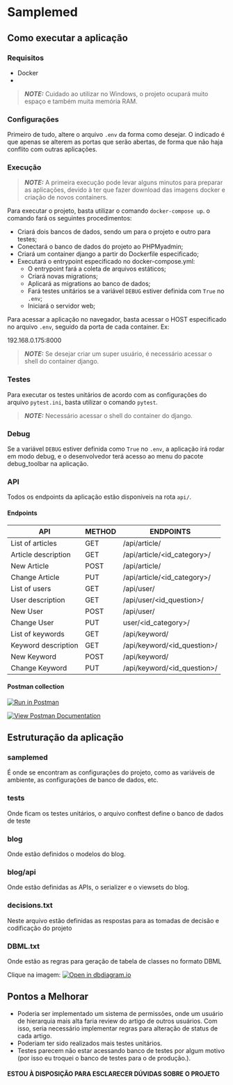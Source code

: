 # **Samplemed**
## **Como executar a aplicação**
### **Requisitos**

* Docker
* 

> **_NOTE:_**  Cuidado ao utilizar no Windows, o projeto ocupará muito espaço e também muita memória RAM.

### **Configurações**

Primeiro de tudo, altere o arquivo `.env` da forma como desejar. O indicado é que apenas se alterem as portas que serão abertas, de forma que não haja conflito com outras aplicações.

### **Execução**

> **_NOTE:_**  A primeira execução pode levar alguns minutos para preparar as aplicações, devido à ter que fazer download das imagens docker e criação de novos containers.

Para executar o projeto, basta utilizar o comando `docker-compose up`.
o comando fará os seguintes procedimentos:

* Criará dois bancos de dados, sendo um para o projeto e outro para testes;
* Conectará o banco de dados do projeto ao PHPMyadmin;
* Criará um container django a partir do Dockerfile especificado;
* Executará o entrypoint especificado no docker-compose.yml:
  * O entrypoint fará a coleta de arquivos estáticos;
  * Criará novas migrations;
  * Aplicará as migrations ao banco de dados;
  * Fará testes unitários se a variável `DEBUG` estiver definida com `True` no `.env`;
  * Iniciará o servidor web;


Para acessar a aplicação no navegador, basta acessar o HOST especificado no arquivo `.env`, seguido da porta de cada container. Ex:

192.168.0.175:8000

<!-- TODO: Explicar commo acessar o shell do container -->
> **_NOTE:_**  Se desejar criar um super usuário, é necessário acessar o shell do container django.

### **Testes**

Para executar os testes unitários de acordo com as configurações do arquivo `pytest.ini`, basta utilizar o comando `pytest`.

> **_NOTE:_**  Necessário acessar o shell do container do django.


### **Debug**

Se a variável `DEBUG` estiver definida como `True` no `.env`, a aplicação irá rodar em modo debug, e o desenvolvedor terá acesso ao menu do pacote debug_toolbar na aplicação.


### **API**

Todos os endpoints da aplicação estão disponíveis na rota `api/`.

#### Endpoints

| API | METHOD | ENDPOINTS |
| ------ | ------ |------ |
| List of articles | GET | /api/article/ |
| Article description | GET | /api/article/<id_category>/ |
| New Article | POST | /api/article/ |
| Change Article | PUT | /api/article/<id_category>/ |
| List of users | GET | /api/user/ |
| User description | GET | /api/user/<id_question>/ |
| New User | POST | /api/user/ |
| Change User | PUT | user/<id_category>/ |
| List of keywords | GET | /api/keyword/ |
| Keyword description | GET | /api/keyword/<id_question>/ |
| New Keyword | POST | /api/keyword/ |
| Change Keyword | PUT | /api/keyword/<id_question>/ |

#### Postman collection
[![Run in Postman](https://run.pstmn.io/button.svg)](https://app.getpostman.com/run-collection/17469376-7c639712-42ba-4cda-9c21-077aa9f5b1c9?action=collection%2Ffork&collection-url=entityId%3D17469376-7c639712-42ba-4cda-9c21-077aa9f5b1c9%26entityType%3Dcollection%26workspaceId%3D614b6ab9-829c-49df-b5bd-faa1de2b5cd4)

[![View Postman Documentation](https://run.pstmn.io/button.svg)](https://documenter.getpostman.com/view/17469376/U16kr5Mh)
## **Estruturação da aplicação**
### **samplemed**

É onde se encontram as configurações do projeto, como as variáveis de ambiente, as configurações de banco de dados, etc.

### **tests**

Onde ficam os testes unitários, o arquivo conftest define o banco de dados de teste

### **blog**

Onde estão definidos o modelos do blog.

### **blog/api**

Onde estão definidas as APIs, o serializer e o viewsets do blog.

### **decisions.txt**

Neste arquivo estão definidas as respostas para as tomadas de decisão e codificação do projeto

### **DBML.txt**

Onde estão as regras para geração de tabela de classes no formato DBML

Clique na imagem:
[![Open in dbdiagram.io](https://img.icons8.com/office/16/000000/database.png)](https://dbdiagram.io/d/613e3a49825b5b0146fe4519)

## **Pontos a Melhorar**

* Poderia ser implementado um sistema de permissões, onde um usuário de hierarquia mais alta faria review do artigo de outros usuários. Com isso, seria necessário implementar regras para alteração de status de cada artigo.
* Poderiam ter sido realizados mais testes unitários.
* Testes parecem não estar acessando banco de testes por algum motivo (por isso eu troquei o banco de testes para o de produção.).


#### ESTOU À DISPOSIÇÃO PARA ESCLARECER DÚVIDAS SOBRE O PROJETO
